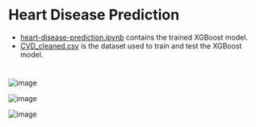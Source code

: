 # Heart Disease Prediction
- [heart-disease-prediction.ipynb](heart-disease-prediction.ipynb) contains the trained XGBoost model.
- [CVD_cleaned.csv](CVD_cleaned.csv) is the dataset used to train and test the XGBoost model.
#
![image](https://github.com/user-attachments/assets/18957366-311f-4b8a-8a69-58d3c249c1ee)

![image](https://github.com/user-attachments/assets/18957366-311f-4b8a-8a69-58d3c249c1ee)

![image](https://github.com/user-attachments/assets/18957366-311f-4b8a-8a69-58d3c249c1ee)
